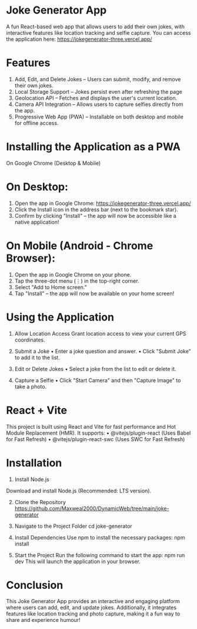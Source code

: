 # Joke Generator App
A fun React-based web app that allows users to add their own jokes, with interactive features like location tracking and selfie capture.
You can access the application here:
https://jokegenerator-three.vercel.app/

# Features
1.	Add, Edit, and Delete Jokes – Users can submit, modify, and remove their own jokes.
2.	Local Storage Support – Jokes persist even after refreshing the page
3.	Geolocation API – Fetches and displays the user's current location.
4.	Camera API Integration – Allows users to capture selfies directly from the app.
5.	Progressive Web App (PWA) – Installable on both desktop and mobile for offline access.

# Installing the Application as a PWA
On Google Chrome (Desktop & Mobile)
# On Desktop:
1.	Open the app in Google Chrome: https://jokegenerator-three.vercel.app/
2.	Click the Install icon in the address bar (next to the bookmark star).
3.	Confirm by clicking "Install" – the app will now be accessible like a native application!

# On Mobile (Android - Chrome Browser):
1.	Open the app in Google Chrome on your phone.
2.	Tap the three-dot menu (⋮) in the top-right corner.
3.	Select "Add to Home screen."
4.	Tap "Install" – the app will now be available on your home screen!


# Using the Application
1. Allow Location Access 
Grant location access to view your current GPS coordinates.

2. Submit a Joke 
•	Enter a joke question and answer.
•	Click "Submit Joke" to add it to the list.

3. Edit or Delete Jokes 
•	Select a joke from the list to edit or delete it.

4. Capture a Selfie 
•	Click "Start Camera" and then "Capture Image" to take a photo.

# React + Vite
This project is built using React and Vite for fast performance and Hot Module Replacement (HMR).
It supports:
•	@vitejs/plugin-react (Uses Babel for Fast Refresh)
•	@vitejs/plugin-react-swc (Uses SWC for Fast Refresh)


# Installation
1. Install Node.js

Download and install Node.js (Recommended: LTS version).

2. Clone the Repository
https://github.com/Maxweal2000/DynamicWeb/tree/main/joke-generator

3. Navigate to the Project Folder
cd joke-generator

4. Install Dependencies
Use npm to install the necessary packages:
npm install

5. Start the Project
Run the following command to start the app:
npm run dev
This will launch the application in your browser.

# Conclusion
This Joke Generator App provides an interactive and engaging platform where users can add, edit, and update jokes. Additionally, it integrates features like location tracking and photo capture, making it a fun way to share and experience humour!

